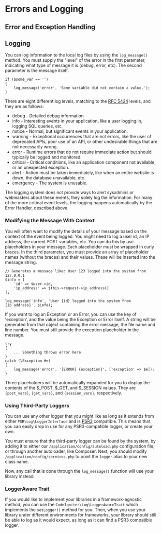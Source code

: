 # Errors and Logging

## Error and Exception Handling

## Logging
You can log information to the local log files by using the `log_message()` method. You must supply the "level" of the error in the first parameter, indicating what type of message it is (debug, error, etc). The second parameter is the message itself. 

	if ($some_var == '')
	{
		log_message('error', 'Some variable did not contain a value.');
	}

There are eight different log levels, matching to the [RFC 5424](http://tools.ietf.org/html/rfc5424) levels, and they are as follows: 

* debug - Detailed debug information
* info - Interesting events in your application, like a user logging in, logging SQL queries, etc. 
* notice - Normal, but significant events in your application.
* warning - Exceptional occurrences that are not errors, like the user of deprecated APIs, poor use of an API, or other undesirable things that are not necessarily wrong.
* error - Runtime errors that do not require immediate action but should typically be logged and monitored.
* critical - Critical conditions, like an application component not available, or an unexpected exception.
* alert - Action must be taken immediately, like when an entire website is down, the database unavailable, etc. 
* emergency - The system is unusable.

The logging system does not provide ways to alert sysadmins or webmasters about these events, they solely log the information. For many of the more critical event levels, the logging happens automatically by the Error Handler, described above.

### Modifying the Message With Context
You will often want to modify the details of your message based on the context of the event being logged. You might need to log a user id, an IP address, the current POST variables, etc. You can do this by use placeholders in your message. Each placeholder must be wrapped in curly braces. In the third parameter, you must provide an array of placeholder names (without the braces) and their values. These will be inserted into the message string. 

	// Generates a message like: User 123 logged into the system from 127.0.0.1
	$info = [
		'id' => $user->id,
		'ip_address' => $this->request->ip_address()
	];

	log_message('info', 'User {id} logged into the system from {ip_address}', $info);

If you want to log an Exception or an Error, you can use the key of 'exception', and the value being the Exception or Error itself. A string will be generated from that object containing the error message, the file name and line number.  You must still provide the exception placeholder in the message.

	try 
	{
		... Something throws error here
	}
	catch (\Exception #e)
	{
		log_message('error', '[ERROR] {exception}', ['exception' => $e]);
	}

Three placeholders will be automatically expanded for you to display the contents of the $_POST, $_GET, and $_SESSION values. They are `{post_vars}`, `{get_vars}`, and `{session_vars}`, respectively.

### Using Third-Party Loggers
You can use any other logger that you might like as long as it extends from either `PSR\Log\LoggerInterface` and is [PSR3](http://www.php-fig.org/psr/psr-3/) compatible. This means that you can easily drop in use for any PSR3-compatible logger, or create your own.

You must ensure that the third-party logger can be found by the system, by adding it to either our `/application/config/autoload.php` configuration file, or through another autoloader, like Composer. Next, you should modify `/application/config/services.php` to point the `logger` alias to your new class name. 

Now, any call that is done through the `log_message()` function will use your library instead.

### LoggerAware Trait
If you would like to implement your libraries in a framework-agnostic method, you can use the `CodeIgniter\Log\LoggerAwareTrait` which implements the `setLogger()` method for you. Then, when you use your library under different environments for frameworks, your library should still be able to log as it would expect, as long as it can find a PSR3 compatible logger.




